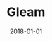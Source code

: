 ---
layout: site
title: "Gleam"
date: 2018-01-01
categories: [community]
version: 1.6.6
major: 1
minor: 6
patch: 6
slug: gleam
link: https://gleam.io/
permalink: /sites/:slug
---